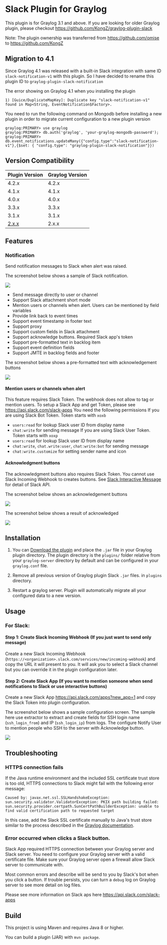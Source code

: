 Slack Plugin for Graylog
========================
This plugin is for Graylog 3.1 and above. If you are looking for older Graylog plugin, please checkout https://github.com/KongZ/graylog-plugin-slack

Note: The plugin ownership was transferred from https://github.com/omise to https://github.com/KongZ

## Migration to 4.1
Since Graylog 4.1 was released with a built-in Slack integration with same ID `slack-notification-v1` with this plugin. So I have decided to rename this plugin ID to `graylog-plugin-slack-notification`

The error showing on Graylog 4.1 when you installing the plugin
```
1) [Guice/DuplicateMapKey]: Duplicate key "slack-notification-v1" found in Map<String, EventNotification$Factory>.
```

You need to run the following command on Mongodb before installing a new plugin in order to migrate current configuration to a new plugin version

```
graylog:PRIMARY> use graylog
graylog:PRIMARY> db.auth('graylog', 'your-graylog-mongodb-password');
graylog:PRIMARY> db.event_notifications.updateMany({"config.type":"slack-notification-v1"},{$set: { "config.type": "graylog-plugin-slack-notification"}})
```

## Version Compatibility

| Plugin Version                                         | Graylog Version |
|--------------------------------------------------------|-----------------|
| 4.2.x                                                  | 4.2.x           |
| 4.1.x                                                  | 4.1.x           |
| 4.0.x                                                  | 4.0.x           |
| 3.3.x                                                  | 3.3.x           |
| 3.1.x                                                  | 3.1.x           |
| [2.x.x](https://github.com/KongZ/graylog-plugin-slack) | 2.x.x           |

## Features

### Notification
Send notification messages to Slack when alert was raised. 

The screenshot below shows a sample of Slack notification.

![](https://raw.githubusercontent.com/KongZ/graylog-plugin-slack-notification/master/screenshot_acknowledged.png)

* Send message directly to user or channel
* Support Slack attachment short mode
* Mention users or channels when alert. Users can be mentioned by field variables
* Provide link back to event times
* Support event timestamp in footer text
* Support proxy
* Support custom fields in Slack attachment
* Support acknowledge buttons. Required Slack app's token
* Support pre-formatted text in backlog item
* Support event definition fields
* Support JMTE in backlog fields and footer

The screenshot below shows a pre-formatted text with acknowledgement buttons

![](https://raw.githubusercontent.com/KongZ/graylog-plugin-slack-notification/master/screenshot_preformat.png)

#### Mention users or channels when alert
This feature requires Slack Token. The webhook does not allow to tag or mention users. 
To setup a Slack App and get Token, please see https://api.slack.com/slack-apps
You need the following permissions
If you are using Slack Bot Token. Token starts with `xoxb`
 - `users:read` for lookup Slack user ID from display name
 - `chat:write` for sending message
If you are using Slack User Token. Token starts with `xoxp`
 - `users:read` for lookup Slack user ID from display name
 - `chat:write`, `chat.write:user`, `chat:write:bot` for sending message
 - `chat:write.customize` for setting sender name and icon

#### Acknowledgment buttons
The acknowledgment buttons also requires Slack Token. You cannot use Slack Incoming Webhook to creates buttons. See [Slack Interactive Message](https://api.slack.com/interactive-messages) for detail of Slack API.

The screenshot below shows an acknowledgement buttons

![](https://raw.githubusercontent.com/KongZ/graylog-plugin-slack-notification/master/screenshot_acknowledgement.png)

The screenshot below shows a result of acknowledged

![](https://raw.githubusercontent.com/KongZ/graylog-plugin-slack-notification/master/screenshot_acknowledged.png)


## Installation 
1. You can [Download the plugin](https://github.com/KongZ/graylog-plugin-slack-notification/releases) and place the `.jar` file in your Graylog plugin directory. The plugin directory
is the `plugins/` folder relative from your `graylog-server` directory by default and can be configured in your `graylog.conf` file.

2. Remove all previous version of Graylog plugin Slack `.jar` files. in `plugins` directory.

3. Restart a graylog server. Plugin will automatically migrate all your configured data to a new version.

## Usage

### For Slack:

#### Step 1: Create Slack Incoming Webhook (If you just want to send only message)

Create a new Slack Incoming Webhook (`https://<organization>.slack.com/services/new/incoming-webhook`) and copy the URL it will present to you. It will ask you to select a Slack channel but you can override it in the plugin configuration later.

#### Step 2: Create Slack App (If you want to mention someone when send notifications to Slack or use interactive buttons)
Create a new Slack App https://api.slack.com/apps?new_app=1 and copy the Slack Token into plugin configuration.

The screenshot below shows a sample configuration screen.
The sample here use extractor to extract and create fields for SSH login name (`ssh_login_from`) and IP (`ssh_login_ip`) from logs. 
The configure Notify User to mention people who SSH to the server with Acknowledge button.

![](https://raw.githubusercontent.com/KongZ/graylog-plugin-slack-notification/master/screenshot_configuration.png)

## Troubleshooting

### HTTPS connection fails

If the Java runtime environment and the included SSL certificate trust store is too old, HTTPS connections to Slack might fail with the following error message:

```text
Caused by: javax.net.ssl.SSLHandshakeException: sun.security.validator.ValidatorException: PKIX path building failed: sun.security.provider.certpath.SunCertPathBuilderException: unable to find valid certification path to requested target
```

In this case, add the Slack SSL certificate manually to Java's trust store similar to the process described in the [Graylog documentation](http://docs.graylog.org/en/2.1/pages/configuration/https.html#adding-a-self-signed-certificate-to-the-jvm-trust-store).

### Error occurred when clicks a Slack button.
Slack App required HTTPS connection between your Graylog server and Slack server. You need to configure your Graylog server with a valid certificate file. Make sure your Graylog server open a firewall allow Slack server to communicate with. 

Most common errors and describe will be send to you by Slack's bot when you click a button. If trouble persists, you can turn a `debug` log on Graylog server to see more detail on log files. 

Please see more information on Slack aps here https://api.slack.com/slack-apps

## Build

This project is using Maven and requires Java 8 or higher.

You can build a plugin (JAR) with `mvn package`.
